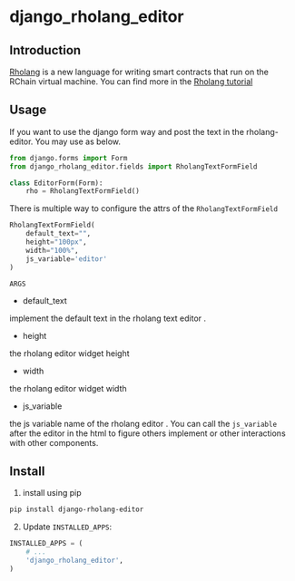 # django_rholang_editor

## Introduction

[Rholang](https://developer.rchain.coop/) is a new language for writing smart contracts that run on the RChain virtual machine.
You can find more in the [Rholang tutorial](https://developer.rchain.coop/tutorial) 

## Usage

If you want to use the django form way and post the text in the rholang-editor. You may use as below.
```python
from django.forms import Form
from django_rholang_editor.fields import RholangTextFormField

class EditorForm(Form):
    rho = RholangTextFormField()
```

There is multiple way to configure the attrs of the `RholangTextFormField`

```python
RholangTextFormField(
    default_text="",
    height="100px",
    width="100%",
    js_variable='editor'
)
```

`ARGS`


* default_text

implement the default text in the rholang text editor .
 
* height

the rholang editor widget height

* width

the rholang editor widget width

* js_variable

the js variable name of the rholang editor . You can call the `js_variable` after the editor in the 
html to figure others implement or other interactions with other components.




## Install

1. install using pip
```bash
pip install django-rholang-editor
```

2. Update `INSTALLED_APPS`:
```python
INSTALLED_APPS = (
    # ...
    'django_rholang_editor',
)
```
